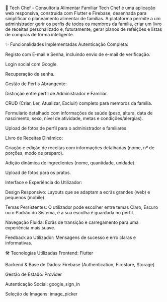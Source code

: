 🍳 Tech Chef - Consultoria Alimentar Familiar
Tech Chef é uma aplicação web responsiva, construída com Flutter e Firebase, desenhada para simplificar o planeamento alimentar de famílias. A plataforma permite a um administrador gerir os perfis de todos os membros da família, criar um livro de receitas personalizado e, futuramente, gerar planos de refeições e listas de compras de forma inteligente.

✨ Funcionalidades Implementadas
Autenticação Completa:

Registo com E-mail e Senha, incluindo envio de e-mail de verificação.

Login social com Google.

Recuperação de senha.

Gestão de Perfis Abrangente:

Distinção entre perfil de Administrador e Familiar.

CRUD (Criar, Ler, Atualizar, Excluir) completo para membros da família.

Formulário detalhado com informações de saúde (peso, altura, data de nascimento, sexo, nível de atividade, metas e condições/alergias).

Upload de fotos de perfil para o administrador e familiares.

Livro de Receitas Dinâmico:

Criação e edição de receitas com informações detalhadas (nome, nº de porções, modo de preparo).

Adição dinâmica de ingredientes (nome, quantidade, unidade).

Upload de fotos para os pratos.

Interface e Experiência do Utilizador:

Design Responsivo: Layouts que se adaptam a ecrãs grandes (web) e pequenos (mobile).

Temas Persistentes: O utilizador pode escolher entre temas Claro, Escuro ou o Padrão do Sistema, e a sua escolha é guardada no perfil.

Navegação Fluida: Ecrãs de transição e carregamento para uma experiência mais suave.

Feedback ao Utilizador: Mensagens de sucesso e erro claras e informativas.

🛠️ Tecnologias Utilizadas
Frontend: Flutter

Backend & Base de Dados: Firebase (Authentication, Firestore, Storage)

Gestão de Estado: Provider

Autenticação Social: google_sign_in

Seleção de Imagens: image_picker

